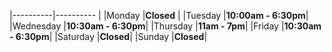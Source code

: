 
|----------|----------    |
|Monday    |__Closed__    |
|Tuesday   |__10:00am - 6:30pm__|
|Wednesday |__10:30am - 6:30pm__|
|Thursday  |__11am - 7pm__|
|Friday    |__10:30am - 6:30pm__|
|Saturday  |__Closed__|
|Sunday    |__Closed__|

